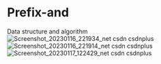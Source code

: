 # Prefix-and
Data structure and algorithm
![Screenshot_20230116_221934_net csdn csdnplus](https://user-images.githubusercontent.com/121226086/212796159-52a5c232-c687-4757-b59a-e460c87a42c2.jpg)
![Screenshot_20230116_221914_net csdn csdnplus](https://user-images.githubusercontent.com/121226086/212796285-fdb8bdd0-0fb6-43a0-91ea-3d398901fec5.jpg)
![Screenshot_20230117_122429_net csdn csdnplus](https://user-images.githubusercontent.com/121226086/212809830-6e657313-d783-439b-9a12-9f1b47adb0e7.jpg)


